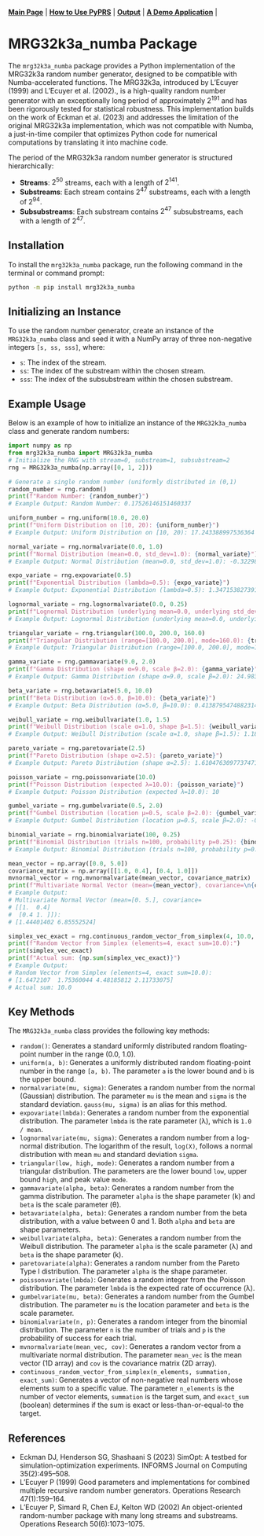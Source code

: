 [**Main Page**](../README.md) | [**How to Use PyPRS**](How%20to%20Use%20PyPRS.md) | [**Output**](Output.md) | [**A Demo Application**](A%20Demo%20Application.md) |

# MRG32k3a_numba Package

The `mrg32k3a_numba` package provides a Python implementation of the MRG32k3a random number generator, designed to be compatible with Numba-accelerated functions. The MRG32k3a, introduced by  L’Ecuyer (1999) and L’Ecuyer et al. (2002)., is a high-quality random number generator with an exceptionally long period of approximately $2^{191}$ and has been rigorously tested for statistical robustness. This implementation builds on the work of Eckman et al. (2023) and addresses the limitation of the original MRG32k3a implementation, which was not compatible with Numba, a just-in-time compiler that optimizes Python code for numerical computations by translating it into machine code.

The period of the MRG32k3a random number generator is structured hierarchically:
- **Streams**: $2^{50}$ streams, each with a length of $2^{141}$.
- **Substreams**: Each stream contains $2^{47}$ substreams, each with a length of $2^{94}$.
- **Subsubstreams**: Each substream contains $2^{47}$ subsubstreams, each with a length of $2^{47}$.

## Installation
To install the `mrg32k3a_numba` package, run the following command in the terminal or command prompt:
```bash
python -m pip install mrg32k3a_numba
```
## Initializing an Instance
To use the random number generator, create an instance of the `MRG32k3a_numba` class and seed it with a NumPy array of three non-negative integers `[s, ss, sss]`, where:
- `s`: The index of the stream.
- `ss`: The index of the substream within the chosen stream.
- `sss`: The index of the subsubstream within the chosen substream.

## Example Usage
Below is an example of how to initialize an instance of the `MRG32k3a_numba` class and generate random numbers:
```python
import numpy as np
from mrg32k3a_numba import MRG32k3a_numba
# Initialize the RNG with stream=0, substream=1, subsubstream=2
rng = MRG32k3a_numba(np.array([0, 1, 2]))

# Generate a single random number (uniformly distributed in (0,1)
random_number = rng.random()
print(f"Random Number: {random_number}")
# Example Output: Random Number: 0.17526146151460337

uniform_number = rng.uniform(10.0, 20.0)
print(f"Uniform Distribution on [10, 20): {uniform_number}")
# Example Output: Uniform Distribution on [10, 20): 17.243388997536364

normal_variate = rng.normalvariate(0.0, 1.0)
print(f"Normal Distribution (mean=0.0, std_dev=1.0): {normal_variate}")
# Example Output: Normal Distribution (mean=0.0, std_dev=1.0): -0.32298573768826494

expo_variate = rng.expovariate(0.5)
print(f"Exponential Distribution (lambda=0.5): {expo_variate}")
# Example Output: Exponential Distribution (lambda=0.5): 1.3471538273911559

lognormal_variate = rng.lognormalvariate(0.0, 0.25)
print(f"Lognormal Distribution (underlying mean=0.0, underlying std_dev=0.25): {lognormal_variate}")
# Example Output: Lognormal Distribution (underlying mean=0.0, underlying std_dev=0.25): 1.2975791204572622

triangular_variate = rng.triangular(100.0, 200.0, 160.0)
print(f"Triangular Distribution (range=[100.0, 200.0], mode=160.0): {triangular_variate}")
# Example Output: Triangular Distribution (range=[100.0, 200.0], mode=160.0): 135.3251178752223

gamma_variate = rng.gammavariate(9.0, 2.0)
print(f"Gamma Distribution (shape α=9.0, scale β=2.0): {gamma_variate}")
# Example Output: Gamma Distribution (shape α=9.0, scale β=2.0): 24.983786084540256

beta_variate = rng.betavariate(5.0, 10.0)
print(f"Beta Distribution (α=5.0, β=10.0): {beta_variate}")
# Example Output: Beta Distribution (α=5.0, β=10.0): 0.4138795474882314

weibull_variate = rng.weibullvariate(1.0, 1.5)
print(f"Weibull Distribution (scale α=1.0, shape β=1.5): {weibull_variate}")
# Example Output: Weibull Distribution (scale α=1.0, shape β=1.5): 1.1890835026462618

pareto_variate = rng.paretovariate(2.5)
print(f"Pareto Distribution (shape α=2.5): {pareto_variate}")
# Example Output: Pareto Distribution (shape α=2.5): 1.6104763097737471

poisson_variate = rng.poissonvariate(10.0)
print(f"Poisson Distribution (expected λ=10.0): {poisson_variate}")
# Example Output: Poisson Distribution (expected λ=10.0): 10

gumbel_variate = rng.gumbelvariate(0.5, 2.0)
print(f"Gumbel Distribution (location μ=0.5, scale β=2.0): {gumbel_variate}")
# Example Output: Gumbel Distribution (location μ=0.5, scale β=2.0): -0.06270158761936906

binomial_variate = rng.binomialvariate(100, 0.25)
print(f"Binomial Distribution (trials n=100, probability p=0.25): {binomial_variate}")
# Example Output: Binomial Distribution (trials n=100, probability p=0.25): 34

mean_vector = np.array([0.0, 5.0])
covariance_matrix = np.array([[1.0, 0.4], [0.4, 1.0]])
mvnormal_vector = rng.mvnormalvariate(mean_vector, covariance_matrix)
print(f"Multivariate Normal Vector (mean={mean_vector}, covariance=\n{covariance_matrix}): \n{mvnormal_vector}")
# Example Output:
# Multivariate Normal Vector (mean=[0. 5.], covariance=
# [[1.  0.4]
#  [0.4 1. ]]):
# [1.44401402 6.85552524]

simplex_vec_exact = rng.continuous_random_vector_from_simplex(4, 10.0, True)
print(f"Random Vector from Simplex (elements=4, exact sum=10.0):")
print(simplex_vec_exact)
print(f"Actual sum: {np.sum(simplex_vec_exact)}")
# Example Output:
# Random Vector from Simplex (elements=4, exact sum=10.0):
# [1.6472107  1.75360044 4.48185812 2.11733075]
# Actual sum: 10.0
```

## Key Methods
The `MRG32k3a_numba` class provides the following key methods:
* `random()`: Generates a standard uniformly distributed random floating-point number in the range (0.0, 1.0).
* `uniform(a, b)`: Generates a uniformly distributed random floating-point number in the range `[a, b)`. The parameter `a` is the lower bound and `b` is the upper bound.
* `normalvariate(mu, sigma)`: Generates a random number from the normal (Gaussian) distribution. The parameter `mu` is the mean and `sigma` is the standard deviation. `gauss(mu, sigma)` is an alias for this method.
* `expovariate(lmbda)`: Generates a random number from the exponential distribution. The parameter `lmbda` is the rate parameter (λ), which is `1.0 / mean`.
* `lognormalvariate(mu, sigma)`: Generates a random number from a log-normal distribution. The logarithm of the result, `log(X)`, follows a normal distribution with mean `mu` and standard deviation `sigma`.
* `triangular(low, high, mode)`: Generates a random number from a triangular distribution. The parameters are the lower bound `low`, upper bound `high`, and peak value `mode`.
* `gammavariate(alpha, beta)`: Generates a random number from the gamma distribution. The parameter `alpha` is the shape parameter (k) and `beta` is the scale parameter (θ).
* `betavariate(alpha, beta)`: Generates a random number from the beta distribution, with a value between 0 and 1. Both `alpha` and `beta` are shape parameters.
* `weibullvariate(alpha, beta)`: Generates a random number from the Weibull distribution. The parameter `alpha` is the scale parameter (λ) and `beta` is the shape parameter (k).
* `paretovariate(alpha)`: Generates a random number from the Pareto Type I distribution. The parameter `alpha` is the shape parameter.
* `poissonvariate(lmbda)`: Generates a random integer from the Poisson distribution. The parameter `lmbda` is the expected rate of occurrence (λ).
* `gumbelvariate(mu, beta)`: Generates a random number from the Gumbel distribution. The parameter `mu` is the location parameter and `beta` is the scale parameter.
* `binomialvariate(n, p)`: Generates a random integer from the binomial distribution. The parameter `n` is the number of trials and `p` is the probability of success for each trial.
* `mvnormalvariate(mean_vec, cov)`: Generates a random vector from a multivariate normal distribution. The parameter `mean_vec` is the mean vector (1D array) and `cov` is the covariance matrix (2D array).
* `continuous_random_vector_from_simplex(n_elements, summation, exact_sum)`: Generates a vector of non-negative real numbers whose elements sum to a specific value. The parameter `n_elements` is the number of vector elements, `summation` is the target sum, and `exact_sum` (boolean) determines if the sum is exact or less-than-or-equal-to the target.



## References
- Eckman DJ, Henderson SG, Shashaani S (2023) SimOpt: A testbed for simulation-optimization experiments. INFORMS Journal on Computing 35(2):495–508.
- L’Ecuyer P (1999) Good parameters and implementations for combined multiple recursive random number generators. Operations Research 47(1):159–164.
- L’Ecuyer P, Simard R, Chen EJ, Kelton WD (2002) An object-oriented random-number package with many long streams and substreams. Operations Research 50(6):1073–1075.





